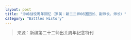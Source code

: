 ```yaml
---
layout: post
title: "沙岭战役周年回忆（罗英：新二二师66团团长、副师长、师长）"
category: "Battles History"
---
```


> 来源：新编第二十二师出关周年纪念特刊

